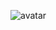 ![avatar](https://vk5qog.bn.files.1drv.com/y4pMQtTpYZFD-0NYHTehu4k8SNA0cXIzmEU8SxPditLRJD6NtrJ4q5CtE5m2Ioj288NyBS3LBMIcGvQWZlwFWgyrhKuJ8nxUVpgq20iWjZEcQupOh6nmGNfdfNLjFYMzuZHKIzsK29OrensOuKTrkeN4YnonmKeaCZQ4FUGK7i58FTnwHyNDA-qjNJsP_a78-ij8pfSVQ35spnCO9WP9uETdeDgvONJ_MLWMz4vhiuWOwo/home.jpg)
